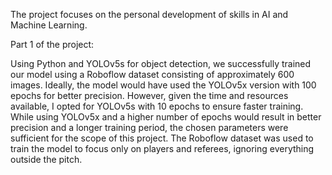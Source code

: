 The project focuses on the personal development of skills in AI and Machine Learning.


Part 1 of the project: 

   Using Python and YOLOv5s for object detection, we successfully trained our model using a Roboflow dataset consisting of approximately 600 images.
   Ideally, the model would have used the YOLOv5x version with 100 epochs for better precision. However, given the time and resources available, I opted for YOLOv5s with 10 epochs to ensure faster training.
   While using YOLOv5x and a higher number of epochs would result in better precision and a longer training period, the chosen parameters were sufficient for the scope of this project.
   The Roboflow dataset was used to train the model to focus only on players and referees, ignoring everything outside the pitch.
